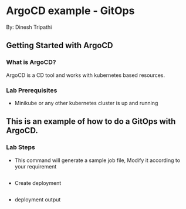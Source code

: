 # ArgoCD example - GitOps

By: Dinesh Tripathi

## Getting Started with ArgoCD
### What is ArgoCD?
ArgoCD is a CD tool and works with kubernetes based resources.

### Lab Prerequisites

*  Minikube or any other kubernetes cluster is up and running

## This is an example of how to do a GitOps with ArgoCD.
### Lab Steps
* This command will generate a sample job file, Modify it according to your requirement
  ```sh
  
  ```
* Create deployment
  ```sh
  
  ```
* deployment output
  ```sh
  
  ```
